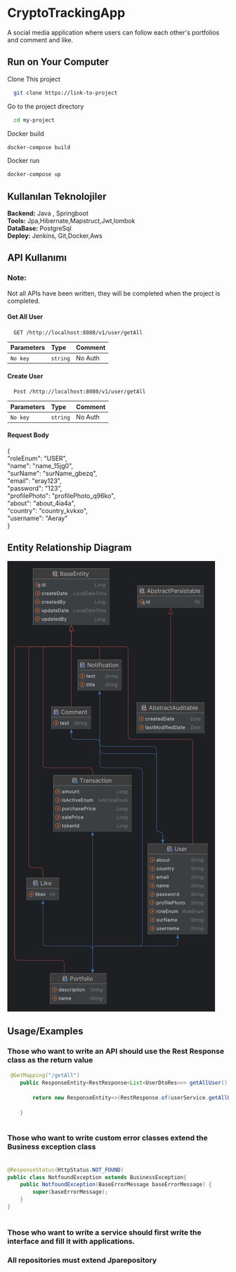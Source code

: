 
# CryptoTrackingApp

A social media application where users can follow each other's portfolios and comment and like.


## Run on Your Computer

Clone This project

```bash
  git clone https://link-to-project
```

Go to the project directory
```bash
  cd my-project
```


Docker  build

```bash
docker-compose build
```

Docker  run

```bash
docker-compose up
```


## Kullanılan Teknolojiler

**Backend:** Java , Springboot\
**Tools:** Jpa,Hibernate,Mapstruct,Jwt,lombok \
**DataBase:** PostgreSql  \
**Deploy:** Jenkins, Git,Docker,Aws


## API Kullanımı
### Note: 
Not all APIs have been written, they will be completed when the project is completed.
#### Get All User

```http
  GET /http://localhost:8080/v1/user/getAll
```

| Parameters | Type     | Comment |
|:-----------|:---------|:--------|
| `No key`   | `string` | No Auth |

#### Create User

```http
  Post /http://localhost:8080/v1/user/getAll
```
| Parameters | Type     | Comment |
|:-----------|:---------|:--------|
| `No key`   | `string` | No Auth |


#### Request Body
{\
"roleEnum": "USER",\
"name": "name_15jg0",\
"surName": "surName_gbezq",\
"email": "eray123",\
"password": "123",\
"profilePhoto": "profilePhoto_q96ko",\
"about": "about_4ia4a",\
"country": "country_kvkxo",\
"username": "Aeray"\
}


## Entity Relationship Diagram

![ErDiagram.png](ErDiagram.png)

## Usage/Examples
### Those who want to write an API should use the Rest Response class as the return value

```Java
 @GetMapping("/getAll")
    public ResponseEntity<RestResponse<List<UserDtoRes>>> getAllUser() {
        
        return new ResponseEntity<>(RestResponse.of(userService.getAllUsers()), HttpStatus.OK);

    }
   
```
### Those who want to write custom error classes extend the Business exception class
```Java

@ResponseStatus(HttpStatus.NOT_FOUND)
public class NotfoundException extends BusinessException{
    public NotfoundException(BaseErrorMessage baseErrorMessage) {
        super(baseErrorMessage);
    }
}
   
```




### Those who want to write a service should first write the interface and fill it with applications.

### All repositories must extend Jparepository
   

  